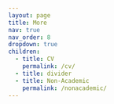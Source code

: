 ```yaml
---
layout: page
title: More
nav: true
nav_order: 8
dropdown: true
children:
  - title: CV
    permalink: /cv/
  - title: divider
  - title: Non-Academic
    permalink: /nonacademic/
---
```

